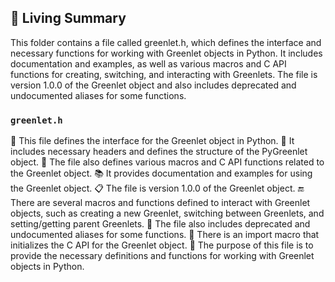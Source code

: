 

<!-- Living README Summary -->
## 🌳 Living Summary

This folder contains a file called greenlet.h, which defines the interface and necessary functions for working with Greenlet objects in Python. It includes documentation and examples, as well as various macros and C API functions for creating, switching, and interacting with Greenlets. The file is version 1.0.0 of the Greenlet object and also includes deprecated and undocumented aliases for some functions.


### `greenlet.h`

📝 This file defines the interface for the Greenlet object in Python.
🔧 It includes necessary headers and defines the structure of the PyGreenlet object.
🔢 The file also defines various macros and C API functions related to the Greenlet object.
📚 It provides documentation and examples for using the Greenlet object.
📋 The file is version 1.0.0 of the Greenlet object.
🔚 There are several macros and functions defined to interact with Greenlet objects, such as creating a new Greenlet, switching between Greenlets, and setting/getting parent Greenlets.
🚧 The file also includes deprecated and undocumented aliases for some functions.
🔀 There is an import macro that initializes the C API for the Greenlet object.
📖 The purpose of this file is to provide the necessary definitions and functions for working with Greenlet objects in Python.

<!-- Living README Summary -->